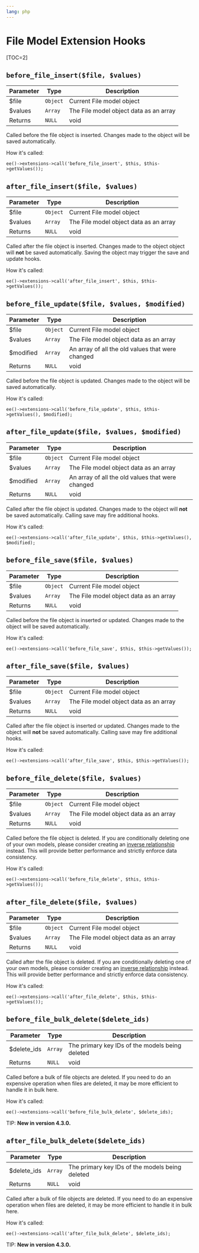 ```yaml
---
lang: php
---
```


<!--
    This source file is part of the open source project
    ExpressionEngine User Guide (https://github.com/ExpressionEngine/ExpressionEngine-User-Guide)

    @link      https://expressionengine.com/
    @copyright Copyright (c) 2003-2020, Packet Tide, LLC (https://packettide.com)
    @license   https://expressionengine.com/license Licensed under Apache License, Version 2.0
-->

# File Model Extension Hooks

[TOC=2]

## `before_file_insert($file, $values)`

| Parameter | Type     | Description                            |
| --------- | -------- | -------------------------------------- |
| \$file    | `Object` | Current File model object              |
| \$values  | `Array`  | The File model object data as an array |
| Returns   | `NULL`   | void                                   |

Called before the file object is inserted. Changes made to the object will be saved automatically.

How it's called:

    ee()->extensions->call('before_file_insert', $this, $this->getValues());

## `after_file_insert($file, $values)`

| Parameter | Type     | Description                            |
| --------- | -------- | -------------------------------------- |
| \$file    | `Object` | Current File model object              |
| \$values  | `Array`  | The File model object data as an array |
| Returns   | `NULL`   | void                                   |

Called after the file object is inserted. Changes made to the object object will **not** be saved automatically. Saving the object may trigger the save and update hooks.

How it's called:

    ee()->extensions->call('after_file_insert', $this, $this->getValues());

## `before_file_update($file, $values, $modified)`

| Parameter  | Type     | Description                                      |
| ---------- | -------- | ------------------------------------------------ |
| \$file     | `Object` | Current File model object                        |
| \$values   | `Array`  | The File model object data as an array           |
| \$modified | `Array`  | An array of all the old values that were changed |
| Returns    | `NULL`   | void                                             |

Called before the file object is updated. Changes made to the object will be saved automatically.

How it's called:

    ee()->extensions->call('before_file_update', $this, $this->getValues(), $modified);

## `after_file_update($file, $values, $modified)`

| Parameter  | Type     | Description                                      |
| ---------- | -------- | ------------------------------------------------ |
| \$file     | `Object` | Current File model object                        |
| \$values   | `Array`  | The File model object data as an array           |
| \$modified | `Array`  | An array of all the old values that were changed |
| Returns    | `NULL`   | void                                             |

Called after the file object is updated. Changes made to the object will **not** be saved automatically. Calling save may fire additional hooks.

How it's called:

    ee()->extensions->call('after_file_update', $this, $this->getValues(), $modified);

## `before_file_save($file, $values)`

| Parameter | Type     | Description                            |
| --------- | -------- | -------------------------------------- |
| \$file    | `Object` | Current File model object              |
| \$values  | `Array`  | The File model object data as an array |
| Returns   | `NULL`   | void                                   |

Called before the file object is inserted or updated. Changes made to the object will be saved automatically.

How it's called:

    ee()->extensions->call('before_file_save', $this, $this->getValues());

## `after_file_save($file, $values)`

| Parameter | Type     | Description                            |
| --------- | -------- | -------------------------------------- |
| \$file    | `Object` | Current File model object              |
| \$values  | `Array`  | The File model object data as an array |
| Returns   | `NULL`   | void                                   |

Called after the file object is inserted or updated. Changes made to the object will **not** be saved automatically. Calling save may fire additional hooks.

How it's called:

    ee()->extensions->call('after_file_save', $this, $this->getValues());

## `before_file_delete($file, $values)`

| Parameter | Type     | Description                            |
| --------- | -------- | -------------------------------------- |
| \$file    | `Object` | Current File model object              |
| \$values  | `Array`  | The File model object data as an array |
| Returns   | `NULL`   | void                                   |

Called before the file object is deleted. If you are conditionally deleting one of your own models, please consider creating an [inverse relationship](development/services/model/relating-models.md#inverse-relationships) instead. This will provide better performance and strictly enforce data consistency.

How it's called:

    ee()->extensions->call('before_file_delete', $this, $this->getValues());

## `after_file_delete($file, $values)`

| Parameter | Type     | Description                            |
| --------- | -------- | -------------------------------------- |
| \$file    | `Object` | Current File model object              |
| \$values  | `Array`  | The File model object data as an array |
| Returns   | `NULL`   | void                                   |

Called after the file object is deleted. If you are conditionally deleting one of your own models, please consider creating an [inverse relationship](development/services/model/relating-models.md#inverse-relationships) instead. This will provide better performance and strictly enforce data consistency.

How it's called:

    ee()->extensions->call('after_file_delete', $this, $this->getValues());

## `before_file_bulk_delete($delete_ids)`

| Parameter    | Type    | Description                                     |
| ------------ | ------- | ----------------------------------------------- |
| \$delete_ids | `Array` | The primary key IDs of the models being deleted |
| Returns      | `NULL`  | void                                            |

Called before a bulk of file objects are deleted. If you need to do an expensive operation when files are deleted, it may be more efficient to handle it in bulk here.

How it's called:

    ee()->extensions->call('before_file_bulk_delete', $delete_ids);

TIP: **New in version 4.3.0.**

## `after_file_bulk_delete($delete_ids)`

| Parameter    | Type    | Description                                     |
| ------------ | ------- | ----------------------------------------------- |
| \$delete_ids | `Array` | The primary key IDs of the models being deleted |
| Returns      | `NULL`  | void                                            |

Called after a bulk of file objects are deleted. If you need to do an expensive operation when files are deleted, it may be more efficient to handle it in bulk here.

How it's called:

    ee()->extensions->call('after_file_bulk_delete', $delete_ids);

TIP: **New in version 4.3.0.**
